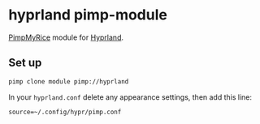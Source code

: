 # hyprland pimp-module

[PimpMyRice](https://github.com/daddodev/pimpmyrice) module for [Hyprland](https://hyprland.org).

## Set up

```bash
pimp clone module pimp://hyprland
```

In your `hyprland.conf` delete any appearance settings, then add this line:

```
source=~/.config/hypr/pimp.conf
```
